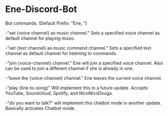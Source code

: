 # Ene-Discord-Bot

Bot commands. (Default Prefix: "Ene, ")


-"set {voice channel} as music channel."
Sets a specified voice channel as default channel for playing music.

-"set {text channel} as music command channel."
Sets a specified text channel as default channel for listening to commands.

-"join {voice-channel} channel."
Ene will join a specified voice channel. Also can be used to join a different channel if she is already in one.

-"leave the {voice-channel} channel."
Ene leaves the current voice channel.

-"play {link-to-song}"
Will implement this in a future update. Accepts YouTube, Soundcloud, Spotify, and NicoNicoDouga.

-"do you want to talk?"
will implement this chatbot mode in another update. Basically activates Chatbot mode.
